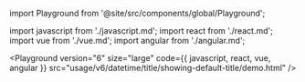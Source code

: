 import Playground from '@site/src/components/global/Playground';

import javascript from './javascript.md';
import react from './react.md';
import vue from './vue.md';
import angular from './angular.md';

<Playground
version="6"
size="large"
code={{ javascript, react, vue, angular }}
src="usage/v6/datetime/title/showing-default-title/demo.html"
/>

